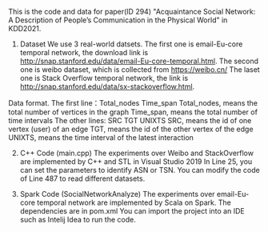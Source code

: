 This is the code and data for paper(ID 294) "Acquaintance Social Network: A Description of People’s Communication in the Physical World" in KDD2021.

1. Dataset
We use 3 real-world datsets. 
The first one is email-Eu-core temporal network, the download link is http://snap.stanford.edu/data/email-Eu-core-temporal.html.
The second one is weibo dataset, which is collected from https://weibo.cn/
The laset one is Stack Overflow temporal network, the link is http://snap.stanford.edu/data/sx-stackoverflow.html.

Data format.
The first line：Total_nodes  Time_span
Total_nodes, means the total number of vertices in the graph
Time_span, means the total number of time intervals
The other lines: SRC TGT UNIXTS 
SRC, means the id of one vertex (user) of an edge
TGT, means the id of the other vertex of the edge
UNIXTS, means the time interval of the latest interaction

2. C++ Code (main.cpp)
The experiments over Weibo and StackOverflow are implemented by C++ and STL in Visual Studio 2019
In Line 25, you can set the parameters to identify ASN or TSN.
You can modify the code of Line 487 to read different datasets.

3. Spark Code (SocialNetworkAnalyze)
The experiments over email-Eu-core temporal network are implemented by Scala on Spark.
The dependencies are in pom.xml
You can import the project into an IDE such as Intelij Idea to run the code.

